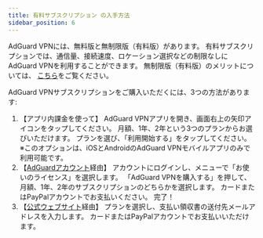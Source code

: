 ```yaml
---
title: 有料サブスクリプション の入手方法
sidebar_position: 6
---
```


AdGuard VPNには、無料版と無制限版（有料版）があります。 有料サブスクリプションでは、通信量、接続速度、ロケーション選択などの制限なしにAdGuard VPNを利用することができます。 無制限版（有料版）のメリットについては、 [こちら](free-vs-unlimited.md)をご覧ください。

AdGuard VPNサブスクリプションをご購入いただくには、3つの方法があります:

1. 【アプリ内課金を使って】 AdGuard VPNアプリを開き、画面右上の矢印アイコンをタップしてください。 月額、1年、2年という3つのプランからお選びいただけます。 プランを選び、「利用開始する」をタップしてください。 ※このオプションは、iOSとAndroidのAdGuard VPNモバイルアプリのみで利用可能です。
2. 【[AdGuardアカウント](https://my.adguard.com/main.html)経由】 アカウントにログインし、メニューで「お使いのライセンス」を選択します。 「AdGuard VPNを購入する」を押して、月額、1年、2年のサブスクリプションのどちらかを選択します。 カードまたはPayPalアカウントでお支払いください。 完了！
3. 【[公式ウェブサイト](https://adguard-vpn.com/license.html)経由】 プランを選択し、支払い領収書の送付先メールアドレスを入力します。 カードまたはPayPalアカウントでお支払いいただけます。
